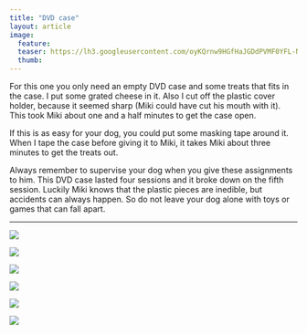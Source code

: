 ```yaml
---
title: "DVD case"
layout: article
image:
  feature:
  teaser: https://lh3.googleusercontent.com/oyKQrnw9HGfHaJGDdPVMF0YFL-N30PprGsnxSur-xdY=w245
  thumb:
---
```


For this one you only need an empty DVD case and some treats that fits in the case. I put some grated cheese in it. Also I cut off the plastic cover holder, because it seemed sharp (Miki could have cut his mouth with it). 
This took Miki about one and a half minutes to get the case open.

If this is as easy for your dog, you could put some masking tape around it. When I tape the case before giving it to Miki, it takes Miki about three minutes to get the treats out.

Always remember to supervise your dog when you give these assignments to him. This DVD case lasted four sessions and it broke down on the fifth session. Luckily Miki knows that the plastic pieces are inedible, but accidents can always happen. So do not leave your dog alone with toys or games that can fall apart.

---

[![](https://lh3.googleusercontent.com/2mXU9pxVQMTA7tI1pP3-5FXW2UlStUicIPivZ78loQw=w800)](https://lh3.googleusercontent.com/2mXU9pxVQMTA7tI1pP3-5FXW2UlStUicIPivZ78loQw=s0)

[![](https://lh3.googleusercontent.com/jUf_8RjsgeyfyoBiS054hGbuxgaY22-tWMoIgEtIjtM=w800)](https://lh3.googleusercontent.com/jUf_8RjsgeyfyoBiS054hGbuxgaY22-tWMoIgEtIjtM=s0)

[![](https://lh3.googleusercontent.com/7aBAweTHm4bBq0BqAkyRVh7YLUmgSs-DAvrwDrctGA4=w800)](https://lh3.googleusercontent.com/7aBAweTHm4bBq0BqAkyRVh7YLUmgSs-DAvrwDrctGA4=s0)

[![](https://lh3.googleusercontent.com/P9nqt7idslPpemDUEsSFofytlMF7KK4Rp_I_KnqMRMI=w800)](https://lh3.googleusercontent.com/P9nqt7idslPpemDUEsSFofytlMF7KK4Rp_I_KnqMRMI=s0)

[![](https://lh3.googleusercontent.com/EOW1Da4eNjT4H8Z7wcwIAS3rZa9gE4iweEh78dPOIko=w800)](https://lh3.googleusercontent.com/EOW1Da4eNjT4H8Z7wcwIAS3rZa9gE4iweEh78dPOIko=s0)

[![](https://lh3.googleusercontent.com/wpw7aubSo4PCxUZGWbn1Jw8_AZteZ-DFr1yfVW5iM0w=w800)](https://lh3.googleusercontent.com/wpw7aubSo4PCxUZGWbn1Jw8_AZteZ-DFr1yfVW5iM0w=s0)

